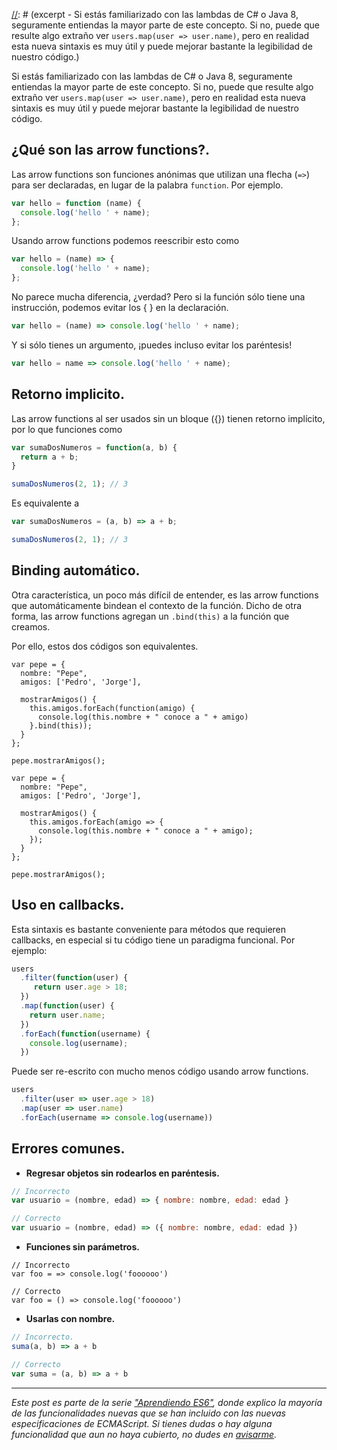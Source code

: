 [//]: # (title   - Aprendiendo ES6: arrow functions          )
[//]: # (tags    - javascript, es6, aprendiendo-es6, es2015+ )
[//]: # (id      - 07                                        )
[//]: # (date    - 2016.03.11                                )
[//]: # (url     - es6-arrow-functions                       )
[//]: # (excerpt - Si estás familiarizado con las lambdas de C# o Java 8, seguramente entiendas la mayor parte de este concepto.  Si no, puede que resulte algo extraño ver `users.map(user => user.name)`, pero en realidad esta nueva sintaxis es muy útil y puede mejorar bastante la legibilidad de nuestro código.)


Si estás familiarizado con las lambdas de C# o Java 8, seguramente entiendas la mayor parte de este concepto.  Si no, puede que resulte algo extraño ver `users.map(user => user.name)`, pero en realidad esta nueva sintaxis es muy útil y puede mejorar bastante la legibilidad de nuestro código.


## ¿Qué son las arrow functions?.
Las arrow functions son funciones anónimas que utilizan una flecha (`=>`) para ser declaradas, en lugar de la palabra `function`. Por ejemplo.

```js
var hello = function (name) {
  console.log('hello ' + name);
};
```

Usando arrow functions podemos reescribir esto como
```js
var hello = (name) => {
  console.log('hello ' + name);
};

```

No parece mucha diferencia, ¿verdad? Pero si la función sólo tiene una instrucción, podemos evitar los { } en la declaración.
```js
var hello = (name) => console.log('hello ' + name);
```

Y si sólo tienes un argumento, ¡puedes incluso evitar los paréntesis!
```js
var hello = name => console.log('hello ' + name);
```

## Retorno implicito.
Las arrow functions al ser usados sin un bloque ({}) tienen retorno implícito, por lo que funciones como
```js
var sumaDosNumeros = function(a, b) {
  return a + b;
}

sumaDosNumeros(2, 1); // 3
```
Es equivalente a
```js
var sumaDosNumeros = (a, b) => a + b;

sumaDosNumeros(2, 1); // 3
```

## Binding automático.
Otra característica, un poco más difícil de entender, es las arrow functions que automáticamente bindean el contexto de la función. Dicho de otra forma, las arrow functions agregan un `.bind(this)` a la función que creamos.

Por ello, estos dos códigos son equivalentes.
```
var pepe = {
  nombre: "Pepe",
  amigos: ['Pedro', 'Jorge'],

  mostrarAmigos() {
    this.amigos.forEach(function(amigo) {
      console.log(this.nombre + " conoce a " + amigo)
    }.bind(this));
  }
};

pepe.mostrarAmigos();
```
```
var pepe = {
  nombre: "Pepe",
  amigos: ['Pedro', 'Jorge'],

  mostrarAmigos() {
    this.amigos.forEach(amigo => {
      console.log(this.nombre + " conoce a " + amigo);
    });
  }
};

pepe.mostrarAmigos();
```


## Uso en callbacks.
Esta sintaxis es bastante conveniente para métodos que requieren callbacks, en especial si tu código tiene un paradigma funcional. Por ejemplo:
```js
users
  .filter(function(user) {
     return user.age > 18;
  })
  .map(function(user) {
    return user.name;
  })
  .forEach(function(username) {
    console.log(username);
  })
```

Puede ser re-escrito con mucho menos código usando arrow functions.
```js
users
  .filter(user => user.age > 18)
  .map(user => user.name)
  .forEach(username => console.log(username))
```

## Errores comunes.
* **Regresar objetos sin rodearlos en paréntesis.**
```js
// Incorrecto
var usuario = (nombre, edad) => { nombre: nombre, edad: edad }

// Correcto
var usuario = (nombre, edad) => ({ nombre: nombre, edad: edad })
```

* **Funciones sin parámetros.**
```
// Incorrecto
var foo = => console.log('foooooo')

// Correcto
var foo = () => console.log('foooooo')
```

* **Usarlas con nombre.**
```js
// Incorrecto.
suma(a, b) => a + b

// Correcto
var suma = (a, b) => a + b
```


---

*Este post es parte de la serie ["Aprendiendo ES6"](/blog/tags/aprendiendo-es6), donde explico la mayoría de las funcionalidades nuevas que se han incluido con las nuevas especificaciones de ECMAScript. Si tienes dudas o hay alguna funcionalidad que aun no haya cubierto, no dudes en [avisarme](/about).*
